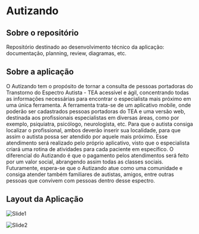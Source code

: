 # Autizando
## Sobre o repositório
Repositório destinado ao desenvolvimento técnico da aplicação: documentação, planning, review, diagramas, etc.

## Sobre a aplicação
O Autizando tem o propósito de tornar a consulta de pessoas portadoras do Transtorno do Espectro Autista - TEA acessível e ágil, concentrando todas as informações necessárias para encontrar o especialista mais próximo em uma única ferramenta. A ferramenta trata-se de um aplicativo mobile, onde poderão ser cadastrados pessoas portadoras do TEA e uma versão web, destinada aos profissionais especialistas em diversas áreas, como por exemplo, psiquiatra, psicólogo, neurologista, etc. Para que o autista consiga localizar o profissional, ambos deverão inserir sua localidade, para que assim o autista possa ser atendido por aquele mais próximo. Esse atendimento será realizado pelo próprio aplicativo, visto que o especialista criará uma rotina de atividades para cada paciente em específico. O diferencial do Autizando é que o pagamento pelos atendimentos será feito por um valor social, abrangendo assim todas as classes sociais. Futuramente, espera-se que o Autizando atue como uma comunidade e consiga atender também familiares de autistas, amigos, entre outras pessoas que convivem com pessoas dentro desse espectro. 

## Layout da Aplicação
![Slide1](https://user-images.githubusercontent.com/71051791/143153707-ec0cba84-49ea-498a-a93e-1e4158e0c9e8.jpg)

![Slide2](https://user-images.githubusercontent.com/71051791/143153754-b9fda71f-e75a-4d22-835a-1e73021f1fb1.jpg)

